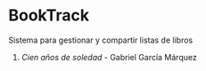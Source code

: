 # BookTrack
Sistema para gestionar y compartir listas de libros

1. *Cien años de soledad* - Gabriel García Márquez

